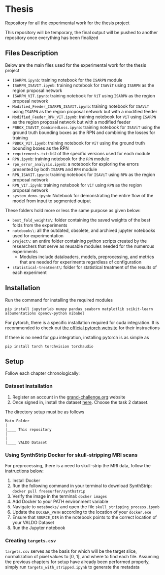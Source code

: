 # Thesis

Repository for all the experimental work for the thesis project

This repository will be temporary, the final output will be pushed to another repository once everything has been finalized

## Files Description

Below are the main files used for the experimental work for the thesis project
- `ISARPN.ipynb`: training notebook for the `ISARPN` module
- `ISARPN_ISAVIT.ipynb`: training notebook for `ISAViT` using `ISARPN` as the region proposal network
- `ISARPN_VIT.ipynb`: training notebook for `ViT` using `ISARPN` as the region proposal network
- `Modified_Feeder_ISARPN_ISAVIT.ipynb`: training notebook for `ISAViT` using `ISARPN` as the region proposal network but with a modified feeder
- `Modified_Feeder_RPN_VIT.ipynb`: training notebook for `ViT` using `ISARPN` as the region proposal network but with a modified feeder
- `PBBOX_ISAVIT_CombinedLoss.ipynb`: training notebook for `ISAViT` using the ground truth bounding boxes as the RPN and combining the losses for training
- `PBBOX_VIT.ipynb`: training notebook for `ViT` using the ground truth bounding boxes as the RPN
- `requirements.txt`: list of the specific versions used for each module
- `RPN.ipynb`: training notebook for the `RPN` module
- `rpn_error_analysis.ipynb`: a notebook for exploring the errors presented by both `ISARPN` and `RPN` module
- `RPN_ISAVIT.ipynb`: training notebook for `ISAViT` using `RPN` as the region proposal network
- `RPN_VIT.ipynb`: training notebook for `ViT` using `RPN` as the region proposal network
- `system_demo.ipynb`: Notebook for demonstrating the entire flow of the model from input to segmented output

These folders hold more or less the same purpose as given below:
- `best_fold_weights\`: folder containing the saved weights of the best folds from the experiments
- `notebooks\`: all the outdated, obsolete, and archived jupyter notebooks used for experimentation
- `project\`: an entire folder containing python scripts created by the researchers that serve as reusable modules needed for the numerous experiments
    - Modules include dataloaders, models, preprocessing, and metrics that are needed for experiments regardless of configuration
- `statistical-treatment\`: folder for statistical treatment of the results of each experiment

## Installation

Run the command for installing the required modules
```
pip install jupyterlab numpy pandas seaborn matplotlib scikit-learn albumentations opencv-python nibabel
```

For pytorch, there is a specific installation required for cuda integration. It is recommended to check out [the official pytorch website](https://pytorch.org) for their instructions

If there is no need for gpu integration, installing pytorch is as simple as
```
pip install torch torchvision torchaudio
```

## Setup

Follow each chapter chronologically:

### Dataset installation

1. Register an account in the [grand-challenge.org](https://grand-challenge.org) website
2. Once signed in, install the dataset [here](https://valdo.grand-challenge.org/Data/). Choose the task 2 dataset.

The directory setup must be as follows
```
Main Folder
|
|____ This repository
|
|
|____ VALDO Dataset
```

### Using SynthStrip Docker for skull-stripping MRI scans

For preprocessing, there is a need to skull-strip the MRI data, follow the instructions below:

1. Install Docker
2. Run the following command in your terminal to download SynthStrip:
   `docker pull freesurfer/synthstrip`
3. Verify the image in the terminal:
   `docker images`
4. Add Docker to your PATH environment variable
5. Navigate to `notebooks/` and open the file `skull_stripping_process.ipynb`
6. Update the `DOCKER_PATH` according to the location of your `docker.exe`
7. Ensure that `SOURCE_DIR` in the notebook points to the correct location of your VALDO Dataset
8. Run the Jupyter notebook

### Creating `targets.csv`

`targets.csv` serves as the basis for which will be the target slice, normalization of pixel values to [0, 1], and where to find each file. Assuming the previous chapters for setup have already been performed properly, simply run `targets_with_stripped.ipynb` to generate the metadata
